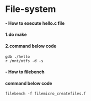 # File-system

#### - How to execute hello.c file
#### 1.do make
#### 2.command below code
```  
gdb ./hello
r /mnt/otfs -d -s
```
#### - How to filebench
#### command below code
``` 
filebench -f filemicro_createfiles.f 
```
